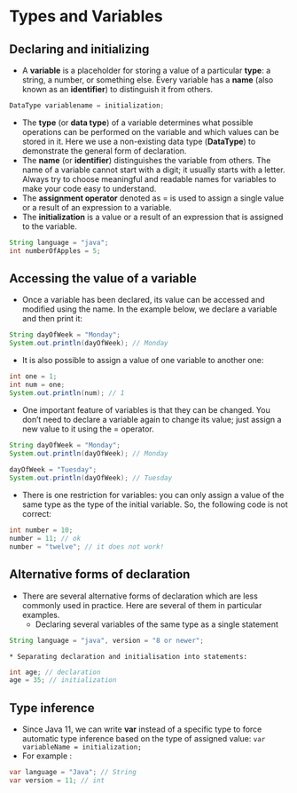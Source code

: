 # Types and Variables
## Declaring and initializing
* A **variable** is a placeholder for storing a value of a particular **type**: a string, a number, or something else. Every variable has a **name** (also known as an **identifier**) to distinguish it from others.
```java
DataType variablename = initialization; 
```

* The **type** (or **data type**) of a variable determines what possible operations can be performed on the variable and which values can be stored in it. Here we use a non-existing data type (**DataType**) to demonstrate the general form of declaration.
* The **name** (or **identifier**) distinguishes the variable from others. The name of a variable cannot start with a digit; it usually starts with a letter. Always try to choose meaningful and readable names for variables to make your code easy to understand.
* The **assignment operator** denoted as = is used to assign a single value or a result of an expression to a variable.
* The **initialization** is a value or a result of an expression that is assigned to the variable.

```java
String language = "java";
int numberOfApples = 5;
```


## Accessing the value of a variable
* Once a variable has been declared, its value can be accessed and modified using the name. In the example below, we declare a variable and then print it:
```java
String dayOfWeek = "Monday";
System.out.println(dayOfWeek); // Monday
```
* It is also possible to assign a value of one variable to another one:
```java
int one = 1;
int num = one;
System.out.println(num); // 1
```

* One important feature of variables is that they can be changed. You don’t need to declare a variable again to change its value; just assign a new value to it using the = operator.
```java
String dayOfWeek = "Monday";
System.out.println(dayOfWeek); // Monday
 
dayOfWeek = "Tuesday";
System.out.println(dayOfWeek); // Tuesday 
```

* There is one restriction for variables: you can only assign a value of the same type as the type of the initial variable. So, the following code is not correct:
```java
int number = 10;
number = 11; // ok
number = "twelve"; // it does not work! 
```

## Alternative forms of declaration
* There are several alternative forms of declaration which are less commonly used in practice. Here are several of them in particular examples.
	* Declaring several variables of the same type as a single statement
```java
String language = "java", version = "8 or newer";
```
	* Separating declaration and initialisation into statements:
```java
int age; // declaration
age = 35; // initialization 
```

## Type inference
* Since Java 11, we can write **var** instead of a specific type to force automatic type inference based on the type of assigned value:
`var variableName = initialization;`
* For example :
```java
var language = "Java"; // String
var version = 11; // int 
```
